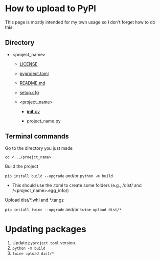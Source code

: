 # How to upload to PyPI

This page is mostly intended for my own usage so I don't forget how to do this. 

## Directory

* <project_name>

  * [LICENSE](https://github.com/tulimid1/uploading2pypi/blob/main/LICENSE)

  * [pyproject.toml](https://github.com/tulimid1/uploading2pypi/blob/main/pyproject.toml)

  * [README.md](https://github.com/tulimid1/uploading2pypi/blob/main/README.md)

  * [setup.cfg](https://github.com/tulimid1/uploading2pypi/blob/main/setup.cfg)

  * <project_name>

    * [__init__.py](https://github.com/tulimid1/uploading2pypi/blob/main/__init__.py)

    * project_name.py

## Terminal commands 

Go to the directory you just made

`cd <.../proejct_name>`

Build the project 

`pip install build --upgrade` and/or `python -m build`

* This should use the .toml to create some folders (e.g., /dist/ and /<project_name>.egg_info/)

Upload dist/*.whl and *.tar.gz

`pip install twine --upgrade` and/or `twine upload dist/*`


# Updating packages 

1. Update `pyproject.toml` version.
2. `python -m build`
3. `twine upload dist/*`
